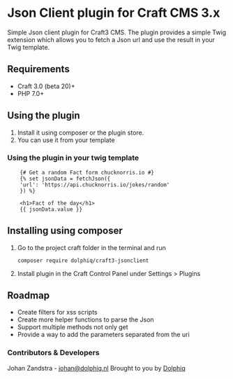 # Json Client plugin for Craft CMS 3.x

Simple Json client plugin for Craft3 CMS. The plugin provides a simple Twig extension which allows you to fetch a Json url and use the result in your Twig template.

## Requirements
* Craft 3.0 (beta 20)+
* PHP 7.0+

## Using the plugin
1. Install it using composer or the plugin store.
2. You can use it from your template

### Using the plugin in your twig template
        {# Get a random Fact form chucknorris.io #}
        {% set jsonData = fetchJson({
        'url': 'https://api.chucknorris.io/jokes/random'
        }) %}

        <h1>Fact of the day</h1>
        {{ jsonData.value }}

## Installing using composer
1. Go to the project craft folder in the terminal and run

       composer require dolphiq/craft3-jsonclient

2. Install plugin in the Craft Control Panel under Settings > Plugins

## Roadmap
- Create filters for xss scripts
- Create more helper functions to parse the Json
- Support multiple methods not only get
- Provide a way to add the parameters separated from the uri

### Contributors & Developers
Johan Zandstra - johan@dolphiq.nl
Brought to you by [Dolphiq](https://dolphiq.nl)
